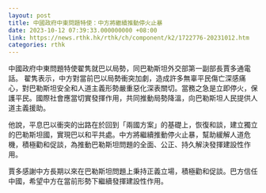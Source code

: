 ```yaml
---
layout: post
title: 中國政府中東問題特使：中方將繼續推動停火止暴
date: 2023-10-12 07:39:33.000000000 +08:00
link: https://news.rthk.hk/rthk/ch/component/k2/1722776-20231012.htm
categories: rthk
---
```


中國政府中東問題特使翟隽就巴以局勢，同巴勒斯坦外交部第一副部長賈多通電話。 翟隽表示，中方對當前巴以局勢衝突加劇，造成許多無辜平民傷亡深感痛心，對巴勒斯坦安全和人道主義形勢嚴重惡化深表關切。當務之急是立即停火，保護平民。國際社會應當切實發揮作用，共同推動局勢降溫，向巴勒斯坦人民提供人道主義援助。

他說，平息巴以衝突的出路在於回到「兩國方案」的基礎上，恢復和談，建立獨立的巴勒斯坦國，實現巴以和平共處。中方將繼續推動停火止暴，幫助緩解人道危機，積極勸和促談，為推動巴勒斯坦問題的全面、公正、持久解決發揮建設性作用。 

賈多感謝中方長期以來在巴勒斯坦問題上秉持正義立場，積極勸和促談。巴方信任中國，希望中方在當前形勢下繼續發揮建設性作用。

